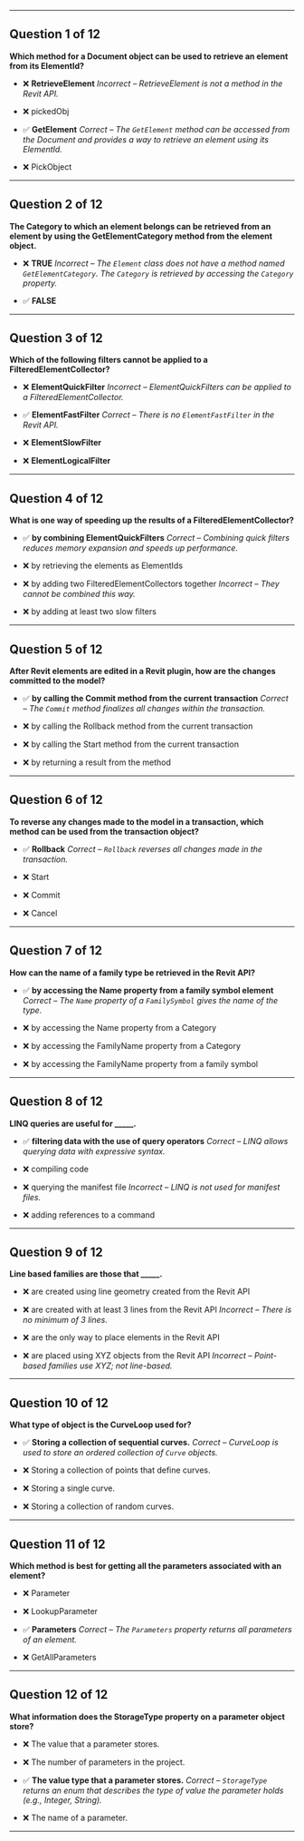 
---

## Question 1 of 12

**Which method for a Document object can be used to retrieve an element from its ElementId?**

* ❌ **RetrieveElement**
  *Incorrect – RetrieveElement is not a method in the Revit API.*

* ❌ pickedObj

* ✅ **GetElement**
  *Correct – The `GetElement` method can be accessed from the Document and provides a way to retrieve an element using its ElementId.*

* ❌ PickObject

---

## Question 2 of 12

**The Category to which an element belongs can be retrieved from an element by using the GetElementCategory method from the element object.**

* ❌ **TRUE**
  *Incorrect – The `Element` class does not have a method named `GetElementCategory`. The `Category` is retrieved by accessing the `Category` property.*

* ✅ **FALSE**

---

## Question 3 of 12

**Which of the following filters cannot be applied to a FilteredElementCollector?**

* ❌ **ElementQuickFilter**
  *Incorrect – ElementQuickFilters can be applied to a FilteredElementCollector.*

* ✅ **ElementFastFilter**
  *Correct – There is no `ElementFastFilter` in the Revit API.*

* ❌ **ElementSlowFilter**

* ❌ **ElementLogicalFilter**

---

## Question 4 of 12

**What is one way of speeding up the results of a FilteredElementCollector?**

* ✅ **by combining ElementQuickFilters**
  *Correct – Combining quick filters reduces memory expansion and speeds up performance.*

* ❌ by retrieving the elements as ElementIds

* ❌ by adding two FilteredElementCollectors together
  *Incorrect – They cannot be combined this way.*

* ❌ by adding at least two slow filters

---

## Question 5 of 12

**After Revit elements are edited in a Revit plugin, how are the changes committed to the model?**

* ✅ **by calling the Commit method from the current transaction**
  *Correct – The `Commit` method finalizes all changes within the transaction.*

* ❌ by calling the Rollback method from the current transaction

* ❌ by calling the Start method from the current transaction

* ❌ by returning a result from the method

---

## Question 6 of 12

**To reverse any changes made to the model in a transaction, which method can be used from the transaction object?**

* ✅ **Rollback**
  *Correct – `Rollback` reverses all changes made in the transaction.*

* ❌ Start

* ❌ Commit

* ❌ Cancel

---

## Question 7 of 12

**How can the name of a family type be retrieved in the Revit API?**

* ✅ **by accessing the Name property from a family symbol element**
  *Correct – The `Name` property of a `FamilySymbol` gives the name of the type.*

* ❌ by accessing the Name property from a Category

* ❌ by accessing the FamilyName property from a Category

* ❌ by accessing the FamilyName property from a family symbol

---

## Question 8 of 12

**LINQ queries are useful for \_\_\_\_\_.**

* ✅ **filtering data with the use of query operators**
  *Correct – LINQ allows querying data with expressive syntax.*

* ❌ compiling code

* ❌ querying the manifest file
  *Incorrect – LINQ is not used for manifest files.*

* ❌ adding references to a command

---

## Question 9 of 12

**Line based families are those that \_\_\_\_\_.**

* ❌ are created using line geometry created from the Revit API

* ❌ are created with at least 3 lines from the Revit API
  *Incorrect – There is no minimum of 3 lines.*

* ❌ are the only way to place elements in the Revit API

* ❌ are placed using XYZ objects from the Revit API
  *Incorrect – Point-based families use XYZ; not line-based.*

---

## Question 10 of 12

**What type of object is the CurveLoop used for?**

* ✅ **Storing a collection of sequential curves.**
  *Correct – CurveLoop is used to store an ordered collection of `Curve` objects.*

* ❌ Storing a collection of points that define curves.

* ❌ Storing a single curve.

* ❌ Storing a collection of random curves.

---

## Question 11 of 12

**Which method is best for getting all the parameters associated with an element?**

* ❌ Parameter

* ❌ LookupParameter

* ✅ **Parameters**
  *Correct – The `Parameters` property returns all parameters of an element.*

* ❌ GetAllParameters

---

## Question 12 of 12

**What information does the StorageType property on a parameter object store?**

* ❌ The value that a parameter stores.

* ❌ The number of parameters in the project.

* ✅ **The value type that a parameter stores.**
  *Correct – `StorageType` returns an enum that describes the type of value the parameter holds (e.g., Integer, String).*

* ❌ The name of a parameter.

---

